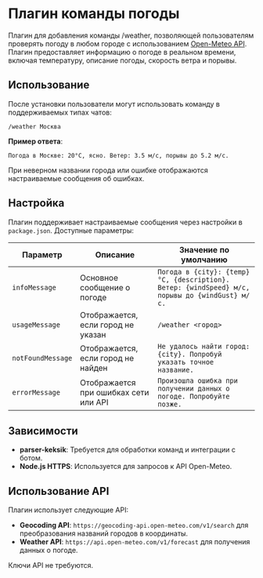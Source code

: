# Плагин команды погоды

Плагин для добавления команды /weather, позволяющей пользователям проверять погоду в любом городе с использованием [Open-Meteo API](https://open-meteo.com/). Плагин предоставляет информацию о погоде в реальном времени, включая температуру, описание погоды, скорость ветра и порывы.

## Использование

После установки пользователи могут использовать команду в поддерживаемых типах чатов:

```
/weather Москва
```

**Пример ответа**:
```
Погода в Москве: 20°C, ясно. Ветер: 3.5 м/с, порывы до 5.2 м/с.
```

При неверном названии города или ошибке отображаются настраиваемые сообщения об ошибках.

## Настройка

Плагин поддерживает настраиваемые сообщения через настройки в `package.json`. Доступные параметры:

| Параметр           | Описание                                         | Значение по умолчанию                                                         |
|--------------------|--------------------------------------------------|-------------------------------------------------------------------------------|
| `infoMessage`      | Основное сообщение о погоде                      | `Погода в {city}: {temp}°C, {description}. Ветер: {windSpeed} м/с, порывы до {windGust} м/с.` |
| `usageMessage`     | Отображается, если город не указан               | `/weather <город>`                                                            |
| `notFoundMessage`  | Отображается, если город не найден               | `Не удалось найти город: {city}. Попробуй указать точное название.`           |
| `errorMessage`     | Отображается при ошибках сети или API            | `Произошла ошибка при получении данных о погоде. Попробуйте позже.`           |

## Зависимости

- **parser-keksik**: Требуется для обработки команд и интеграции с ботом.
- **Node.js HTTPS**: Используется для запросов к API Open-Meteo.

## Использование API

Плагин использует следующие API:
- **Geocoding API**: `https://geocoding-api.open-meteo.com/v1/search` для преобразования названий городов в координаты.
- **Weather API**: `https://api.open-meteo.com/v1/forecast` для получения данных о погоде.

Ключи API не требуются.
